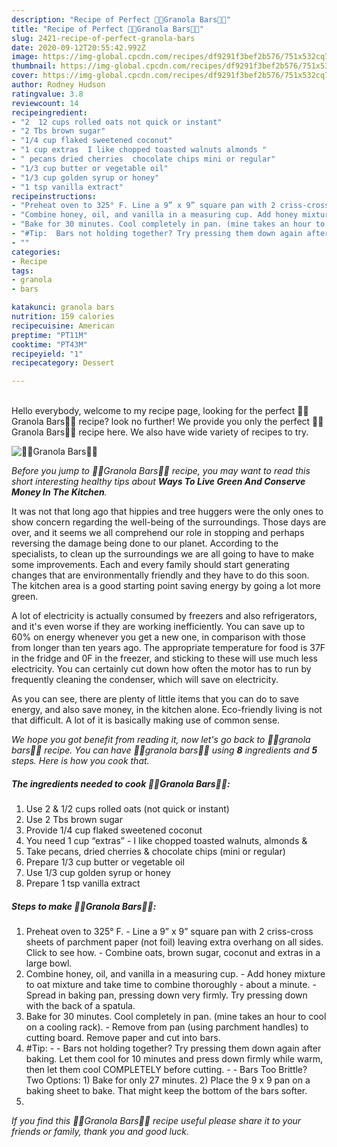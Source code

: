 ```yaml
---
description: "Recipe of Perfect 🍣🍫Granola Bars🍫🍣"
title: "Recipe of Perfect 🍣🍫Granola Bars🍫🍣"
slug: 2421-recipe-of-perfect-granola-bars
date: 2020-09-12T20:55:42.992Z
image: https://img-global.cpcdn.com/recipes/df9291f3bef2b576/751x532cq70/🍣🍫granola-bars🍫🍣-recipe-main-photo.jpg
thumbnail: https://img-global.cpcdn.com/recipes/df9291f3bef2b576/751x532cq70/🍣🍫granola-bars🍫🍣-recipe-main-photo.jpg
cover: https://img-global.cpcdn.com/recipes/df9291f3bef2b576/751x532cq70/🍣🍫granola-bars🍫🍣-recipe-main-photo.jpg
author: Rodney Hudson
ratingvalue: 3.8
reviewcount: 14
recipeingredient:
- "2  12 cups rolled oats not quick or instant"
- "2 Tbs brown sugar"
- "1/4 cup flaked sweetened coconut"
- "1 cup extras  I like chopped toasted walnuts almonds "
- " pecans dried cherries  chocolate chips mini or regular"
- "1/3 cup butter or vegetable oil"
- "1/3 cup golden syrup or honey"
- "1 tsp vanilla extract"
recipeinstructions:
- "Preheat oven to 325° F. Line a 9” x 9” square pan with 2 criss-cross sheets of parchment paper (not foil) leaving extra overhang on all sides. Click to see how. Combine oats, brown sugar, coconut and extras in a large bowl."
- "Combine honey, oil, and vanilla in a measuring cup. Add honey mixture to oat mixture and take time to combine thoroughly - about a minute. Spread in baking pan, pressing down very firmly. Try pressing down with the back of a spatula."
- "Bake for 30 minutes. Cool completely in pan. (mine takes an hour to cool on a cooling rack). Remove from pan (using parchment handles) to cutting board. Remove paper and cut into bars."
- "#Tip:  Bars not holding together? Try pressing them down again after baking. Let them cool for 10 minutes and press down firmly while warm, then let them cool COMPLETELY before cutting.  Bars Too Brittle? Two Options: 1) Bake for only 27 minutes. 2) Place the 9 x 9 pan on a baking sheet to bake. That might keep the bottom of the bars softer."
- ""
categories:
- Recipe
tags:
- granola
- bars

katakunci: granola bars 
nutrition: 159 calories
recipecuisine: American
preptime: "PT11M"
cooktime: "PT43M"
recipeyield: "1"
recipecategory: Dessert

---
```

<br>
Hello everybody, welcome to my recipe page, looking for the perfect 🍣🍫Granola Bars🍫🍣 recipe? look no further! We provide you only the perfect 🍣🍫Granola Bars🍫🍣 recipe here. We also have wide variety of recipes to try.
<br>


![🍣🍫Granola Bars🍫🍣](https://img-global.cpcdn.com/recipes/df9291f3bef2b576/751x532cq70/🍣🍫granola-bars🍫🍣-recipe-main-photo.jpg)

<i>Before you jump to 🍣🍫Granola Bars🍫🍣 recipe, you may want to read this short interesting healthy tips about 
<strong>Ways To Live Green And Conserve Money In The Kitchen</strong>.</i>
</br>

It was not that long ago that hippies and tree huggers were the only ones to show concern regarding the well-being of the surroundings. Those days are over, and it seems we all comprehend our role in stopping and perhaps reversing the damage being done to our planet. According to the specialists, to clean up the surroundings we are all going to have to make some improvements. Each and every family should start generating changes that are environmentally friendly and they have to do this soon. The kitchen area is a good starting point saving energy by going a lot more green.

A lot of electricity is actually consumed by freezers and also refrigerators, and it's even worse if they are working inefficiently. You can save up to 60% on energy whenever you get a new one, in comparison with those from longer than ten years ago. The appropriate temperature for food is 37F in the fridge and 0F in the freezer, and sticking to these will use much less electricity. You can certainly cut down how often the motor has to run by frequently cleaning the condenser, which will save on electricity.

As you can see, there are plenty of little items that you can do to save energy, and also save money, in the kitchen alone. Eco-friendly living is not that difficult. A lot of it is basically making use of common sense.


<i>We hope you got benefit from reading it, now let's go back to 🍣🍫granola bars🍫🍣 recipe. You can have 🍣🍫granola bars🍫🍣 using <strong>8</strong> ingredients and <strong>5</strong> steps. Here is how you cook that.
</i>

##### The ingredients needed to cook 🍣🍫Granola Bars🍫🍣:

1. Use 2 &amp; 1/2 cups rolled oats (not quick or instant)
1. Use 2 Tbs brown sugar
1. Provide 1/4 cup flaked sweetened coconut
1. You need 1 cup “extras” - I like chopped toasted walnuts, almonds &amp;
1. Take  pecans, dried cherries &amp; chocolate chips (mini or regular)
1. Prepare 1/3 cup butter or vegetable oil
1. Use 1/3 cup golden syrup or honey
1. Prepare 1 tsp vanilla extract


##### Steps to make 🍣🍫Granola Bars🍫🍣:

1. Preheat oven to 325° F. - Line a 9” x 9” square pan with 2 criss-cross sheets of parchment paper (not foil) leaving extra overhang on all sides. Click to see how. - Combine oats, brown sugar, coconut and extras in a large bowl.
1. Combine honey, oil, and vanilla in a measuring cup. - Add honey mixture to oat mixture and take time to combine thoroughly - about a minute. - Spread in baking pan, pressing down very firmly. Try pressing down with the back of a spatula.
1. Bake for 30 minutes. Cool completely in pan. (mine takes an hour to cool on a cooling rack). - Remove from pan (using parchment handles) to cutting board. Remove paper and cut into bars.
1. #Tip: -  - Bars not holding together? Try pressing them down again after baking. Let them cool for 10 minutes and press down firmly while warm, then let them cool COMPLETELY before cutting. -  - Bars Too Brittle? Two Options: 1) Bake for only 27 minutes. 2) Place the 9 x 9 pan on a baking sheet to bake. That might keep the bottom of the bars softer.
1. 


<i>If you find this 🍣🍫Granola Bars🍫🍣 recipe useful please share it to your friends or family, thank you and good luck.</i>
